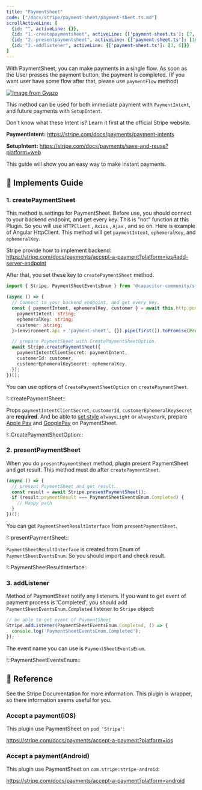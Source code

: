 ```yaml
---
title: "PaymentSheet"
code: ["/docs/stripe/payment-sheet/payment-sheet.ts.md"]
scrollActiveLine: [
  {id: "", activeLine: {}},
  {id: "1.-createpaymentsheet", activeLine: {['payment-sheet.ts']: [7, 15]}},
  {id: "2.-presentpaymentsheet", activeLine: {['payment-sheet.ts']: [16, 20]}},
  {id: "3.-addlistener", activeLine: {['payment-sheet.ts']: [3, 6]}}
]
---
```


With PaymentSheet, you can make payments in a single flow. As soon as the User presses the payment button, the payment is completed. (If you want user have some flow after that, please use `paymentFlow` method)

[![Image from Gyazo](https://i.gyazo.com/4356878ec43a90178ec3d831d6b47b10.gif)](https://gyazo.com/4356878ec43a90178ec3d831d6b47b10)

This method can be used for both immediate payment with `PaymentIntent`, and future payments with `SetupIntent`.

Don't know what these Intent is? Learn it first at the official Stripe website.

__PaymentIntent:__
https://stripe.com/docs/payments/payment-intents

__SetupIntent:__
https://stripe.com/docs/payments/save-and-reuse?platform=web

This guide will show you an easy way to make instant payments.

## 🐾 Implements Guide
### 1. createPaymentSheet

This method is settings for PaymentSheet. Before use, you should connect to your backend endpoint, and get every key. This is "not" function at this Plugin. So you will use `HTTPClient` , `Axios` , `Ajax` , and so on. Here is example of Angular HttpClient. This method will get `paymentIntent`, `ephemeralKey`, and `ephemeralKey`.

Stripe provide how to implement backend:
https://stripe.com/docs/payments/accept-a-payment?platform=ios#add-server-endpoint

After that, you set these key to `createPaymentSheet` method.

```ts
import { Stripe, PaymentSheetEventsEnum } from '@capacitor-community/stripe';

(async () => {
  // Connect to your backend endpoint, and get every key.
  const { paymentIntent, ephemeralKey, customer } = await this.http.post<{
    paymentIntent: string;
    ephemeralKey: string;
    customer: string;
  }>(environment.api + 'payment-sheet', {}).pipe(first()).toPromise(Promise);

  // prepare PaymentSheet with CreatePaymentSheetOption.
  await Stripe.createPaymentSheet({
    paymentIntentClientSecret: paymentIntent,
    customerId: customer,
    customerEphemeralKeySecret: ephemeralKey,
  });
})();
```

You can use options of `CreatePaymentSheetOption` on `createPaymentSheet`.

!::createPaymentSheet::

Props `paymentIntentClientSecret`, `customerId`, `customerEphemeralKeySecret` are __required__. And be able to [set style](https://stripe.com/docs/payments/accept-a-payment?platform=ios&ui=payment-sheet#ios-flowcontroller) `alwaysLight` or `alwaysDark`, prepare [Apple Pay](https://stripe.com/docs/payments/accept-a-payment?platform=ios&ui=payment-sheet#ios-apple-pay) and [GooglePay](https://stripe.com/docs/payments/accept-a-payment?platform=android&ui=payment-sheet#android-google-pay) on PaymentSheet.

!::CreatePaymentSheetOption::

### 2. presentPaymentSheet

When you do `presentPaymentSheet` method, plugin present PaymentSheet and get result. This method must do after `createPaymentSheet`.

```ts
(async () => {
  // present PaymentSheet and get result.
  const result = await Stripe.presentPaymentSheet();
  if (result.paymentResult === PaymentSheetEventsEnum.Completed) {
    // Happy path
  }
})();
```

You can get `PaymentSheetResultInterface` from `presentPaymentSheet`.

!::presentPaymentSheet::

`PaymentSheetResultInterface` is created from Enum of `PaymentSheetEventsEnum`. So you should import and check result.

!::PaymentSheetResultInterface::

### 3. addListener

Method of PaymentSheet notify any listeners. If you want to get event of payment process is 'Completed', you should add `PaymentSheetEventsEnum.Completed` listener to `Stripe` object:

```ts
// be able to get event of PaymentSheet
Stripe.addListener(PaymentSheetEventsEnum.Completed, () => {
  console.log('PaymentSheetEventsEnum.Completed');
});
```

The event name you can use is `PaymentSheetEventsEnum`.

!::PaymentSheetEventsEnum::

## 📖 Reference
See the Stripe Documentation for more information. This plugin is wrapper, so there information seems useful for you.

### Accept a payment(iOS)
This plugin use PaymentSheet on `pod 'Stripe'`:

https://stripe.com/docs/payments/accept-a-payment?platform=ios

### Accept a payment(Android)
This plugin use PaymentSheet on `com.stripe:stripe-android`:

https://stripe.com/docs/payments/accept-a-payment?platform=android
